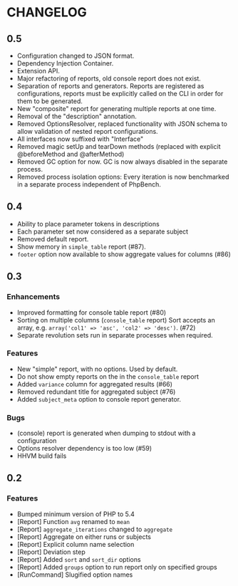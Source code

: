 CHANGELOG
=========

0.5
---

- Configuration changed to JSON format.
- Dependency Injection Container.
- Extension API.
- Major refactoring of reports, old console report does not exist.
- Separation of reports and generators. Reports are registered as
  configurations, reports must be explicitly called on the CLI in order for
  them to be generated.
- New "composite" report for generating multiple reports at one time.
- Removal of the "description" annotation.
- Removed OptionsResolver, replaced functionality with JSON schema to allow
  validation of nested report configurations.
- All interfaces now suffixed with "Interface"
- Removed magic setUp and tearDown methods (replaced with explicit
  @beforeMethod and @afterMethod)
- Removed GC option for now. GC is now always disabled in the separate process.
- Removed process isolation options: Every iteration is now benchmarked in a
  separate process independent of PhpBench.

0.4
---

- Ability to place parameter tokens in descriptions
- Each parameter set now considered as a separate subject
- Removed default report.
- Show memory in `simple_table` report (#87).
- `footer` option now available to show aggregate values for columns (#86)

0.3
---

### Enhancements

- Improved formatting for console table report (#80)
- Sorting on multiple columns (`console_table` report) Sort accepts an array, e.g. `array('col1' => 'asc', 'col2' => 'desc')`. (#72)
- Separate revolution sets run in separate processes when required.

### Features

- New "simple" report, with no options. Used by default.
- Do not show empty reports on the in the `console_table` report
- Added `variance` column for aggregated results (#66)
- Removed redundant title for aggregated subject (#76)
- Added `subject_meta` option to console report generator.

### Bugs

- (console) report is generated when dumping to stdout with a configuration
- Options resolver dependency is too low (#59)
- HHVM build fails

0.2
---

### Features

- Bumped minimum version of PHP to 5.4
- [Report] Function `avg` renamed to `mean`
- [Report] `aggregate_iterations` changed to `aggregate`
- [Report] Aggregate on either runs or subjects
- [Report] Explicit column name selection
- [Report] Deviation step
- [Report] Added `sort` and `sort_dir` options
- [Report] Added `groups` option to run report only on specified groups
- [RunCommand] Slugified option names
